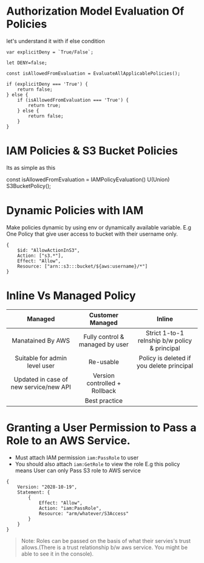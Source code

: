# Authorization Model Evaluation Of Policies

let's understand it with if else condition

```
var explicitDeny = `True/False`;

let DENY=false;

const isAllowedFromEvaluation = EvaluateAllApplicablePolicies();

if (explicitDeny === 'True') {
    return false;
} else {
    if (isAllowedFromEvaluation === 'True') {
        return true;
    } else {
        return false;
    }
}
```

# IAM Policies & S3 Bucket Policies
Its as simple as this

const isAllowedFromEvaluation = IAMPolicyEvaluation() U(Union) S3BucketPolicy();

# Dynamic Policies with IAM
Make policies dynamic by using env or dynamically available variable.
E.g One Policy that give user access to bucket with their username only.
```
{
    $id: "AllowActionInS3",
    Action: ["s3.*"],
    Effect: "Allow",
    Resource: ["arn::s3:::bucket/${aws:username}/*"]
}
```

# Inline Vs Managed Policy
| Managed                                | Customer Managed                | Inline                                        |
|:--------------------------------------:|:-------------------------------:|:---------------------------------------------:|
| Manatained By AWS                      | Fully control & managed by user | Strict 1-to-1 relnship b/w policy & principal | 
| Suitable for admin level user          | Re-usable                       | Policy is deleted if you delete principal     | 
| Updated in case of new service/new API | Version controlled + Rollback   |                                               |
|                                        | Best practice                   |                                               | 

# Granting a User Permission to Pass a Role to an AWS Service.
- Must attach IAM permission `iam:PassRole` to user
- You should also attach `iam:GetRole` to view the role
E.g this policy means User can only Pass S3 role to AWS service
```
{
    Version: "2028-10-19",
    Statement: {
        {
            Effect: "Allow",
            Action: "iam:PassRole",
            Resource: "arm/whatever/S3Access"
        }
    }
}
```

> Note: Roles can be passed on the basis of what their servies's trust allows.(There is a trust relationship b/w aws service. You might be able to see it in the console). 